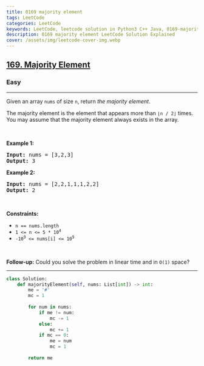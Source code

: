 ```yaml
---
title: 0169 majority element
tags: LeetCode
categories: LeetCode
keywords: LeetCode, leetcode solution in Python3 C++ Java, 0169-majority-element solution
description: 0169 majority element LeetCode Solution Explained
cover: /assets/img/leetcode-cover-img.webp
---
```



<h2><a href="https://leetcode.com/problems/majority-element/">169. Majority Element</a></h2><h3>Easy</h3><hr><div><p>Given an array <code>nums</code> of size <code>n</code>, return <em>the majority element</em>.</p>

<p>The majority element is the element that appears more than <code>⌊n / 2⌋</code> times. You may assume that the majority element always exists in the array.</p>

<p>&nbsp;</p>
<p><strong class="example">Example 1:</strong></p>
<pre><strong>Input:</strong> nums = [3,2,3]
<strong>Output:</strong> 3
</pre><p><strong class="example">Example 2:</strong></p>
<pre><strong>Input:</strong> nums = [2,2,1,1,1,2,2]
<strong>Output:</strong> 2
</pre>
<p>&nbsp;</p>
<p><strong>Constraints:</strong></p>

<ul>
	<li><code>n == nums.length</code></li>
	<li><code>1 &lt;= n &lt;= 5 * 10<sup>4</sup></code></li>
	<li><code>-10<sup>9</sup> &lt;= nums[i] &lt;= 10<sup>9</sup></code></li>
</ul>

<p>&nbsp;</p>
<strong>Follow-up:</strong> Could you solve the problem in linear time and in <code>O(1)</code> space?</div>

---




```python
class Solution:
    def majorityElement(self, nums: List[int]) -> int:
        me = '#'
        mc = 1
        
        for num in nums:
            if me != num:
                mc -= 1
            else:
                mc += 1
            if mc == 0:
                me = num
                mc = 1
        
        return me
```
